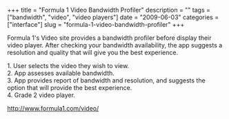 +++
title = "Formula 1 Video Bandwidth Profiler"
description = ""
tags = ["bandwidth", "video", "video players"]
date = "2009-06-03"
categories = ["interface"]
slug = "formula-1-video-bandwidth-profiler"
+++


<p>Formula 1's Video site provides a bandwidth profiler before display their video player. After checking your bandwidth availability, the app suggests a resolution and quality that will give you the best experience.</p>
<div id="screens-full" class="clear"><div class="caption">1. User selects the video they wish to view.</div><div class="fullimg clear"><a href="//media.konigi.com/interface/formua1-bandwidth-1.png" class="group" rel="group" title="1. User selects the video they wish to view."><img src="//media.konigi.com/interface/formua1-bandwidth-1.png" alt="" class="img-responsive"></a></div></div><div id="screens-full" class="clear"><div class="caption">2. App assesses available bandwidth.</div><div class="fullimg clear"><a href="//media.konigi.com/interface/formua1-bandwidth-2.png" class="group" rel="group" title="2. App assesses available bandwidth."><img src="//media.konigi.com/interface/formua1-bandwidth-2.png" alt="" class="img-responsive"></a></div></div><div id="screens-full" class="clear"><div class="caption">3. App provides report of bandwidth and resolution, and suggests the option that will provide the best experience.</div><div class="fullimg clear"><a href="//media.konigi.com/interface/formua1-bandwidth-3.png" class="group" rel="group" title="3. App provides report of bandwidth and resolution, and suggests the option that will provide the be..."><img src="//media.konigi.com/interface/formua1-bandwidth-3.png" alt="" class="img-responsive"></a></div></div><div id="screens-full" class="clear"><div class="caption">4. Grade 2 video player.</div><div class="fullimg clear"><a href="//media.konigi.com/interface/formua1-bandwidth-4.png" class="group" rel="group" title="4. Grade 2 video player."><img src="//media.konigi.com/interface/formua1-bandwidth-4.png" alt="" class="img-responsive"></a></div></div>        
<p><a href="http://www.formula1.com/video/">http://www.formula1.com/video/</a></p>


